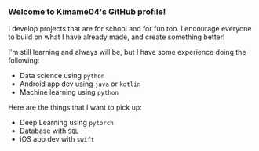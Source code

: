 ### Welcome to Kimame04's GitHub profile!

I develop projects that are for school and for fun too. I encourage everyone to build on what I have already made, and create something better! 

I'm still learning and always will be, but I have some experience doing the following:
- Data science using `python`
- Android app dev using `java` or `kotlin`
- Machine learning using `python`

Here are the things that I want to pick up:
- Deep Learning using `pytorch`
- Database with `SQL`
- iOS app dev with `swift`
